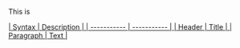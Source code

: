 <p>This is <a href="http://example.com/" title="Title">

  <i class="fab fa-facebook-square"></i>
| Syntax      | Description |
| ----------- | ----------- |
| Header      | Title       |
| Paragraph   | Text        |
